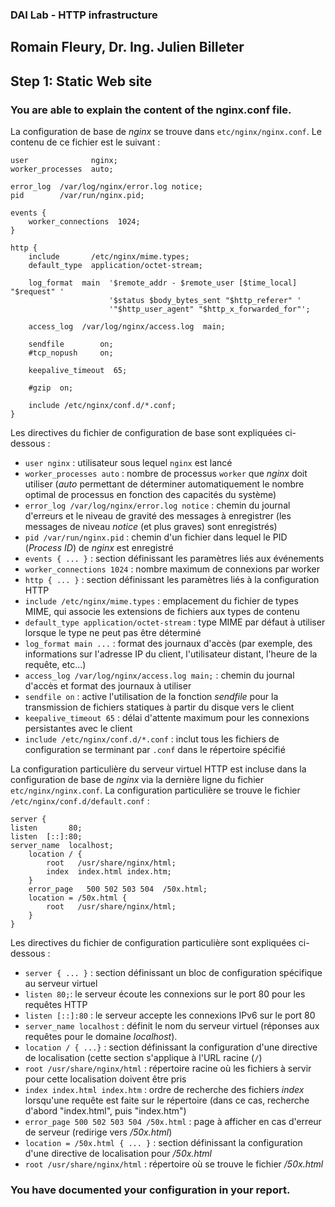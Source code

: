 ### DAI Lab - HTTP infrastructure

## Romain Fleury, Dr. Ing. Julien Billeter


## Step 1: Static Web site

### You are able to explain the content of the nginx.conf file.

La configuration de base de *nginx* se trouve dans ```etc/nginx/nginx.conf```. Le contenu de ce fichier est le suivant :
```
user              nginx;
worker_processes  auto;

error_log  /var/log/nginx/error.log notice;
pid        /var/run/nginx.pid;

events {
    worker_connections  1024;
}

http {
    include       /etc/nginx/mime.types;
    default_type  application/octet-stream;

    log_format  main  '$remote_addr - $remote_user [$time_local] "$request" '
                      '$status $body_bytes_sent "$http_referer" '
                      '"$http_user_agent" "$http_x_forwarded_for"';

    access_log  /var/log/nginx/access.log  main;

    sendfile        on;
    #tcp_nopush     on;

    keepalive_timeout  65;

    #gzip  on;

    include /etc/nginx/conf.d/*.conf;
}
```
Les directives du fichier de configuration de base sont expliquées ci-dessous :
- ```user nginx``` : utilisateur sous lequel ```nginx``` est lancé
- ```worker_processes auto``` : nombre de processus ```worker``` que *nginx* doit utiliser (*auto* permettant de déterminer automatiquement le nombre optimal de processus en fonction des capacités du système)
- ```error_log /var/log/nginx/error.log notice``` : chemin du journal d'erreurs et le niveau de gravité des messages à enregistrer (les messages de niveau *notice* (et plus graves) sont enregistrés)
- ```pid /var/run/nginx.pid``` : chemin d'un fichier dans lequel le PID (*Process ID*) de *nginx* est enregistré
- ```events { ... }``` : section définissant les paramètres liés aux événements
- ```worker_connections 1024``` : nombre maximum de connexions par worker
- ```http { ... }``` : section définissant les paramètres liés à la configuration HTTP
- ```include /etc/nginx/mime.types``` : emplacement du fichier de types MIME, qui associe les extensions de fichiers aux types de contenu
- ```default_type application/octet-stream``` : type MIME par défaut à utiliser lorsque le type ne peut pas être déterminé
- ```log_format main ...``` : format des journaux d'accès (par exemple, des informations sur l'adresse IP du client, l'utilisateur distant, l'heure de la requête, etc...)
- ```access_log /var/log/nginx/access.log main;``` : chemin du journal d'accès et format des journaux à utiliser
- ```sendfile on``` : active l'utilisation de la fonction *sendfile* pour la transmission de fichiers statiques à partir du disque vers le client
- ```keepalive_timeout 65``` : délai d'attente maximum pour les connexions persistantes avec le client
- ```include /etc/nginx/conf.d/*.conf``` : inclut tous les fichiers de configuration se terminant par ```.conf``` dans le répertoire spécifié

La configuration particulière du serveur virtuel HTTP est incluse dans la configuration de base de *nginx* via la dernière ligne du fichier ```etc/nginx/nginx.conf```. La configuration particulière se trouve le fichier ```/etc/nginx/conf.d/default.conf``` :
```
server {
listen       80;
listen  [::]:80;
server_name  localhost;
    location / {
        root   /usr/share/nginx/html;
        index  index.html index.htm;
    }
    error_page   500 502 503 504  /50x.html;
    location = /50x.html {
        root   /usr/share/nginx/html;
    }
}
```
Les directives du fichier de configuration particulière sont expliquées ci-dessous :
- ```server { ... }``` : section définissant un bloc de configuration spécifique au serveur virtuel
- ```listen 80;```: le serveur écoute les connexions sur le port 80 pour les requêtes HTTP
- ```listen [::]:80``` : le serveur accepte les connexions IPv6 sur le port 80
- ```server_name localhost``` : définit le nom du serveur virtuel (réponses aux requêtes pour le domaine *localhost*).
- ```location / { ...}``` : section définissant la configuration d'une directive de localisation (cette section s'applique à l'URL racine (```/```)
- ```root /usr/share/nginx/html``` : répertoire racine où les fichiers à servir pour cette localisation doivent être pris
- ```index index.html index.htm``` : ordre de recherche des fichiers *index* lorsqu'une requête est faite sur le répertoire (dans ce cas, recherche d'abord "index.html", puis "index.htm")
- ```error_page 500 502 503 504 /50x.html``` : page à afficher en cas d'erreur de serveur (redirige vers */50x.html*)
- ```location = /50x.html { ... }``` : section définissant la configuration d'une directive de localisation pour */50x.html*
- ```root /usr/share/nginx/html``` : répertoire où se trouve le fichier */50x.html*

### You have documented your configuration in your report.
